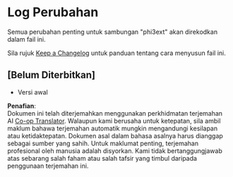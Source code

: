 <!--
CO_OP_TRANSLATOR_METADATA:
{
  "original_hash": "dbb0b6218ce5f9cf0ede8f4201f6ad58",
  "translation_date": "2025-07-16T16:49:48+00:00",
  "source_file": "code/07.Lab/01/Apple/phi3ext/CHANGELOG.md",
  "language_code": "ms"
}
-->
# Log Perubahan

Semua perubahan penting untuk sambungan "phi3ext" akan direkodkan dalam fail ini.

Sila rujuk [Keep a Changelog](http://keepachangelog.com/) untuk panduan tentang cara menyusun fail ini.

## [Belum Diterbitkan]

- Versi awal

**Penafian**:  
Dokumen ini telah diterjemahkan menggunakan perkhidmatan terjemahan AI [Co-op Translator](https://github.com/Azure/co-op-translator). Walaupun kami berusaha untuk ketepatan, sila ambil maklum bahawa terjemahan automatik mungkin mengandungi kesilapan atau ketidaktepatan. Dokumen asal dalam bahasa asalnya harus dianggap sebagai sumber yang sahih. Untuk maklumat penting, terjemahan profesional oleh manusia adalah disyorkan. Kami tidak bertanggungjawab atas sebarang salah faham atau salah tafsir yang timbul daripada penggunaan terjemahan ini.